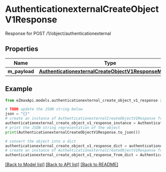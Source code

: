 # AuthenticationexternalCreateObjectV1Response

Response for POST /1/object/authenticationexternal

## Properties

Name | Type | Description | Notes
------------ | ------------- | ------------- | -------------
**m_payload** | [**AuthenticationexternalCreateObjectV1ResponseMPayload**](AuthenticationexternalCreateObjectV1ResponseMPayload.md) |  | 

## Example

```python
from eZmaxApi.models.authenticationexternal_create_object_v1_response import AuthenticationexternalCreateObjectV1Response

# TODO update the JSON string below
json = "{}"
# create an instance of AuthenticationexternalCreateObjectV1Response from a JSON string
authenticationexternal_create_object_v1_response_instance = AuthenticationexternalCreateObjectV1Response.from_json(json)
# print the JSON string representation of the object
print(AuthenticationexternalCreateObjectV1Response.to_json())

# convert the object into a dict
authenticationexternal_create_object_v1_response_dict = authenticationexternal_create_object_v1_response_instance.to_dict()
# create an instance of AuthenticationexternalCreateObjectV1Response from a dict
authenticationexternal_create_object_v1_response_from_dict = AuthenticationexternalCreateObjectV1Response.from_dict(authenticationexternal_create_object_v1_response_dict)
```
[[Back to Model list]](../README.md#documentation-for-models) [[Back to API list]](../README.md#documentation-for-api-endpoints) [[Back to README]](../README.md)


